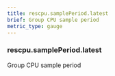 ```yaml
---
title: rescpu.samplePeriod.latest
brief: Group CPU sample period
metric_type: gauge
---
```

### rescpu.samplePeriod.latest

Group CPU sample period